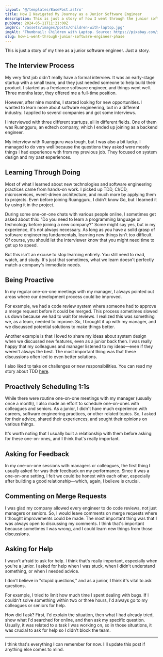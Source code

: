 ```yaml
---
layout: '@/templates/BasePost.astro'
title: How I Navigated My Journey as a Junior Software Engineer
description: This is just a story of how I went through the junior software engineer phase.
pubDate: 2024-05-11T11:21:00Z
imgSrc: '/assets/images/posts/children-with-laptop.jpg'
imgAlt: 'Thumbnail: Children with Laptop. Source: https://pixabay.com/id/photos/anak-anak-menang-kesuksesan-593313/'
slug: how-i-went-through-junior-software-engineer-phase
---
```


This is just a story of my time as a junior software engineer. Just a story.

## The Interview Process

My very first job didn't really have a formal interview. It was an early-stage startup with a small team, and they just needed someone to help build their product. I started as a freelance software engineer, and things went well. Three months later, they offered me a full-time position.

However, after nine months, I started looking for new opportunities. I wanted to learn more about software engineering, but in a different industry. I applied to several companies and got some interviews.

I interviewed with three different startups, all in different fields. One of them was Ruangguru, an edtech company, which I ended up joining as a backend engineer.

My interview with Ruangguru was tough, but I was also a bit lucky. I managed to do very well because the questions they asked were mostly things I had experience with from my previous job. They focused on system design and my past experiences.

## Learning Through Doing

Most of what I learned about new technologies and software engineering practices came from hands-on work. I picked up TDD, CI/CD, microservices, event-driven architecture, and much more by applying them to projects. Even before joining Ruangguru, I didn't know Go, but I learned it by using it in the project.

During some one-on-one chats with various people online, I sometimes get asked about this: "Do you need to learn a programming language or technology before joining a new company?" Some might say yes, but in my experience, it's not always necessary. As long as you have a solid grasp of software engineering fundamentals, learning new things isn't too difficult. Of course, you should let the interviewer know that you might need time to get up to speed.

But this isn't an excuse to stop learning entirely. You still need to read, watch, and study. It's just that sometimes, what we learn doesn't perfectly match a company's immediate needs.

## Being Proactive

In my regular one-on-one meetings with my manager, I always pointed out areas where our development process could be improved.

For example, we had a code review system where someone had to approve a merge request before it could be merged. This process sometimes slowed us down because we had to wait for reviews. I realized this was something we, as a team, needed to improve. So, I brought it up with my manager, and we discussed potential solutions to make things better.

Another example is that I loved to share my ideas about system design when we discussed new features, even as a junior back then. I was really happy that my colleagues and manager listened to my ideas—even if they weren't always the best. The most important thing was that these discussions often led to even better solutions.

I also liked to take on challenges or new responsibilities. You can read my story about TDD [here](https://taufiqseptryana.com/posts/tdd-for-junior-software-engineer/).

## Proactively Scheduling 1:1s

While there were routine one-on-one meetings with my manager (usually once a month), I also made an effort to schedule one-on-ones with colleagues and seniors. As a junior, I didn't have much experience with careers, software engineering practices, or other related topics. So, I asked for their advice, shared their experiences, and sought their opinions on various things.

It's worth noting that I usually built a relationship with them before asking for these one-on-ones, and I think that's really important.

## Asking for Feedback

In my one-on-one sessions with managers or colleagues, the first thing I usually asked for was their feedback on my performance. Since it was a one-on-one setting, I felt we could be honest with each other, especially after building a good relationship—which, again, I believe is crucial.

## Commenting on Merge Requests

I was glad my company allowed every engineer to do code reviews, not just managers or seniors. So, I would leave comments on merge requests where I thought improvements could be made. The most important thing was that I was always open to discussing my comments. I think that's important because sometimes I was wrong, and I could learn new things from those discussions.

## Asking for Help

I wasn't afraid to ask for help. I think that's really important, especially when you're a junior. I asked for help when I was stuck, when I didn't understand something, or when I needed advice.

I don't believe in "stupid questions," and as a junior, I think it's vital to ask questions.

For example, I tried to limit how much time I spent dealing with bugs. If I couldn't solve something within two or three hours, I'd always go to my colleagues or seniors for help.

How did I ask? First, I'd explain the situation, then what I had already tried, show what I'd searched for online, and then ask my specific question. Usually, it was related to a task I was working on, so in those situations, it was crucial to ask for help so I didn't block the team.

---

I think that's everything I can remember for now. I'll update this post if anything else comes to mind.